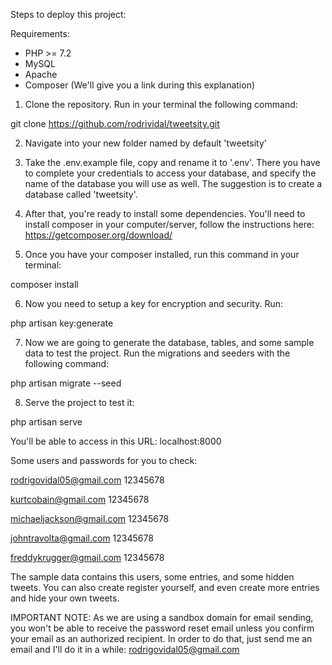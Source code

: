 Steps to deploy this project:

Requirements:
- PHP >= 7.2
- MySQL
- Apache
- Composer (We'll give you a link during this explanation)

1) Clone the repository. Run in your terminal the following command:

git clone https://github.com/rodrividal/tweetsity.git

2) Navigate into your new folder named by default 'tweetsity'

3) Take the .env.example file, copy and rename it to '.env'. 
There you have to complete your credentials to access your database,
and specify the name of the database you will use as well. The suggestion
is to create a database called 'tweetsity'.

4) After that, you're ready to install some dependencies.
You'll need to install composer in your computer/server, follow
the instructions here: https://getcomposer.org/download/

5) Once you have your composer installed, run this command in your terminal:

composer install

6) Now you need to setup a key for encryption and security. Run:

php artisan key:generate

7) Now we are going to generate the database, tables, and some sample data to
test the project. Run the migrations and seeders with the following command:

php artisan migrate --seed

8) Serve the project to test it:

php artisan serve

You'll be able to access in this URL: localhost:8000

Some users and passwords for you to check:

rodrigovidal05@gmail.com
12345678

kurtcobain@gmail.com
12345678

michaeljackson@gmail.com
12345678

johntravolta@gmail.com
12345678

freddykrugger@gmail.com
12345678

The sample data contains this users, some entries, and some hidden tweets.
You can also create register yourself, and even create more entries and hide your own tweets.

IMPORTANT NOTE: As we are using a sandbox domain for email sending, you won't be able
to receive the password reset email unless you confirm your email as an authorized recipient.
In order to do that, just send me an email and I'll do it in a while: rodrigovidal05@gmail.com

